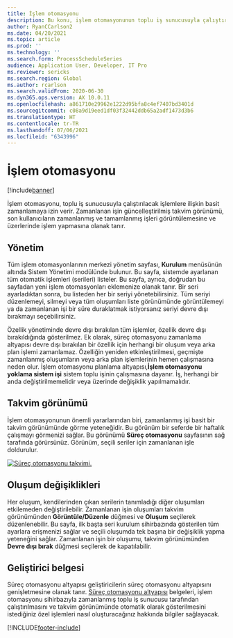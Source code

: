 ```yaml
---
title: İşlem otomasyonu
description: Bu konu, işlem otomasyonunun toplu iş sunucusuyla çalıştırılacak işlemlere ilişkin basit zamanlamaya nasıl izin verdiğini açıklamaktadır.
author: RyanCCarlson2
ms.date: 04/20/2021
ms.topic: article
ms.prod: ''
ms.technology: ''
ms.search.form: ProcessScheduleSeries
audience: Application User, Developer, IT Pro
ms.reviewer: sericks
ms.search.region: Global
ms.author: rcarlson
ms.search.validFrom: 2020-06-30
ms.dyn365.ops.version: AX 10.0.11
ms.openlocfilehash: a861710e29962e1222d95bfa8c4ef7407bd3401d
ms.sourcegitcommit: c08a9d19eed1df03f32442ddb65a2adf1473d3b6
ms.translationtype: HT
ms.contentlocale: tr-TR
ms.lasthandoff: 07/06/2021
ms.locfileid: "6343996"
---
```

# <a name="process-automation"></a>İşlem otomasyonu

[!include[banner](../includes/banner.md)]

İşlem otomasyonu, toplu iş sunucusuyla çalıştırılacak işlemlere ilişkin basit zamanlamaya izin verir. Zamanlanan işin güncelleştirilmiş takvim görünümü, son kullanıcıların zamanlanmış ve tamamlanmış işleri görüntülemesine ve üzerlerinde işlem yapmasına olanak tanır.

## <a name="administration"></a>Yönetim

Tüm işlem otomasyonlarının merkezi yönetim sayfası, **Kurulum** menüsünün altında Sistem Yönetimi modülünde bulunur. Bu sayfa, sistemde ayarlanan tüm otomatik işlemleri (serileri) listeler. Bu sayfa, ayrıca, doğrudan bu sayfadan yeni işlem otomasyonları eklemenize olanak tanır. Bir seri ayarladıktan sonra, bu listeden her bir seriyi yönetebilirsiniz. Tüm seriyi düzenlemeyi, silmeyi veya tüm oluşumları liste görünümünde görüntülemeyi ya da zamanlanan işi bir süre duraklatmak istiyorsanız seriyi devre dışı bırakmayı seçebilirsiniz. 

Özellik yönetiminde devre dışı bırakılan tüm işlemler, özellik devre dışı bırakıldığında gösterilmez. Ek olarak, süreç otomasyonu zamanlama altyapısı devre dışı bırakılan bir özellik için herhangi bir oluşum veya arka plan işlemi zamanlamaz. Özelliğin yeniden etkinleştirilmesi, geçmişte zamanlanmış oluşumların veya arka plan işlemlerinin hemen çalışmasına neden olur. İşlem otomasyonu planlama altyapısı,**İşlem otomasyonu yoklama sistem işi** sistem toplu işinin çalışmasına dayanır. İş, herhangi bir anda değiştirilmemelidir veya üzerinde değişiklik yapılmamalıdır. 

## <a name="calendar-view"></a>Takvim görünümü

İşlem otomasyonunun önemli yararlarından biri, zamanlanmış işi basit bir takvim görünümünde görme yeteneğidir.  Bu görünüm bir seferde bir haftalık çalışmayı görmenizi sağlar. Bu görünümü **Süreç otomasyonu** sayfasının sağ tarafında görürsünüz. Görünüm, seçili seriler için zamanlanan işle doldurulur. 

[![Süreç otomasyonu takvimi.](./media/CalendarView2.png)](./media/CalendarView2.png)

## <a name="occurrence-changes"></a>Oluşum değişiklikleri

Her oluşum, kendilerinden çıkan serilerin tanımladığı diğer oluşumları etkilemeden değiştirilebilir. Zamanlanan işin oluşumları takvim görünümünden **Görüntüle/Düzenle** düğmesi ve **Oluşum** seçilerek düzenlenebilir. Bu sayfa, ilk başta seri kurulum sihirbazında gösterilen tüm ayarlara erişmenizi sağlar ve seçili oluşumda tek başına bir değişiklik yapma yeteneğini sağlar. Zamanlanan işin bir oluşumu, takvim görünümünden **Devre dışı bırak** düğmesi seçilerek de kapatılabilir.

## <a name="developer-documentation"></a>Geliştirici belgesi

Süreç otomasyonu altyapısı geliştiricilerin süreç otomasyonu altyapısını genişletmesine olanak tanır. [Süreç otomasyonu altyapısı](../process-automation/process-automation-framework.md) belgeleri, işlem otomasyonu sihirbazıyla zamanlanmış toplu iş sunucusu tarafından çalıştırılmasını ve takvim görünümünde otomatik olarak gösterilmesini istediğiniz özel işlemleri nasıl oluşturacağınız hakkında bilgiler sağlayacak.


[!INCLUDE[footer-include](../../../includes/footer-banner.md)]
